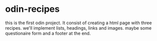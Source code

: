 # odin-recipes

this is the first odin project. It consist of creating a html page with three recipes.
we'll implement lists, headings, links and images. maybe some questionaire form and a footer at the end.

